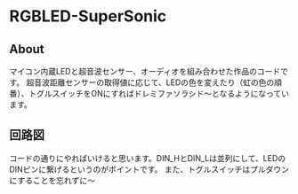 # RGBLED-SuperSonic
## About
マイコン内蔵LEDと超音波センサー、オーディオを組み合わせた作品のコードです。
超音波距離センサーの取得値に応じて、LEDの色を変えたり（虹の色の順番）、トグルスイッチをONにすればドレミファソラシド〜となるようになっています。

## 回路図
コードの通りにやればいけると思います。DIN_HとDIN_Lは並列にして、LEDのDINピンに繋げるというのがポイントです。
また、トグルスイッチはプルダウンにすることを忘れずに〜
